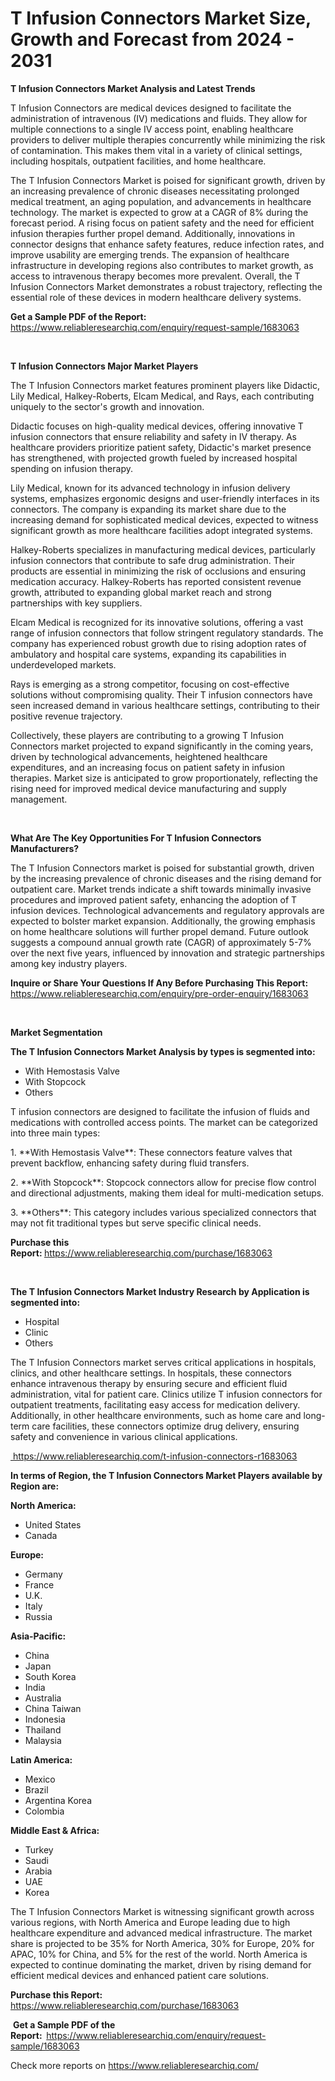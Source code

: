 <p><h1>T Infusion Connectors Market Size, Growth and Forecast from 2024 - 2031</h1></p><p><strong>T Infusion Connectors Market Analysis and Latest Trends</strong></p>
<p><p>T Infusion Connectors are medical devices designed to facilitate the administration of intravenous (IV) medications and fluids. They allow for multiple connections to a single IV access point, enabling healthcare providers to deliver multiple therapies concurrently while minimizing the risk of contamination. This makes them vital in a variety of clinical settings, including hospitals, outpatient facilities, and home healthcare.</p><p>The T Infusion Connectors Market is poised for significant growth, driven by an increasing prevalence of chronic diseases necessitating prolonged medical treatment, an aging population, and advancements in healthcare technology. The market is expected to grow at a CAGR of 8% during the forecast period. A rising focus on patient safety and the need for efficient infusion therapies further propel demand. Additionally, innovations in connector designs that enhance safety features, reduce infection rates, and improve usability are emerging trends. The expansion of healthcare infrastructure in developing regions also contributes to market growth, as access to intravenous therapy becomes more prevalent. Overall, the T Infusion Connectors Market demonstrates a robust trajectory, reflecting the essential role of these devices in modern healthcare delivery systems.</p></p>
<p><strong>Get a Sample PDF of the Report:&nbsp;</strong> <a href="https://www.reliableresearchiq.com/enquiry/request-sample/1683063?utm_campaign=1870&utm_medium=2&utm_source=Github&utm_content=ia&utm_term=30122024&utm_id=t-infusion-connectors">https://www.reliableresearchiq.com/enquiry/request-sample/1683063</a></p>
<p>&nbsp;</p>
<p><strong>T Infusion Connectors Major Market Players</strong></p>
<p><p>The T Infusion Connectors market features prominent players like Didactic, Lily Medical, Halkey-Roberts, Elcam Medical, and Rays, each contributing uniquely to the sector's growth and innovation.</p><p>Didactic focuses on high-quality medical devices, offering innovative T infusion connectors that ensure reliability and safety in IV therapy. As healthcare providers prioritize patient safety, Didactic's market presence has strengthened, with projected growth fueled by increased hospital spending on infusion therapy.</p><p>Lily Medical, known for its advanced technology in infusion delivery systems, emphasizes ergonomic designs and user-friendly interfaces in its connectors. The company is expanding its market share due to the increasing demand for sophisticated medical devices, expected to witness significant growth as more healthcare facilities adopt integrated systems.</p><p>Halkey-Roberts specializes in manufacturing medical devices, particularly infusion connectors that contribute to safe drug administration. Their products are essential in minimizing the risk of occlusions and ensuring medication accuracy. Halkey-Roberts has reported consistent revenue growth, attributed to expanding global market reach and strong partnerships with key suppliers.</p><p>Elcam Medical is recognized for its innovative solutions, offering a vast range of infusion connectors that follow stringent regulatory standards. The company has experienced robust growth due to rising adoption rates of ambulatory and hospital care systems, expanding its capabilities in underdeveloped markets.</p><p>Rays is emerging as a strong competitor, focusing on cost-effective solutions without compromising quality. Their T infusion connectors have seen increased demand in various healthcare settings, contributing to their positive revenue trajectory.</p><p>Collectively, these players are contributing to a growing T Infusion Connectors market projected to expand significantly in the coming years, driven by technological advancements, heightened healthcare expenditures, and an increasing focus on patient safety in infusion therapies. Market size is anticipated to grow proportionately, reflecting the rising need for improved medical device manufacturing and supply management.</p></p>
<p>&nbsp;</p>
<p><strong>What Are The Key Opportunities For T Infusion Connectors Manufacturers?</strong></p>
<p><p>The T Infusion Connectors market is poised for substantial growth, driven by the increasing prevalence of chronic diseases and the rising demand for outpatient care. Market trends indicate a shift towards minimally invasive procedures and improved patient safety, enhancing the adoption of T infusion devices. Technological advancements and regulatory approvals are expected to bolster market expansion. Additionally, the growing emphasis on home healthcare solutions will further propel demand. Future outlook suggests a compound annual growth rate (CAGR) of approximately 5-7% over the next five years, influenced by innovation and strategic partnerships among key industry players.</p></p>
<p><strong>Inquire or Share Your Questions If Any Before Purchasing This Report:</strong> <a href="https://www.reliableresearchiq.com/enquiry/pre-order-enquiry/1683063?utm_campaign=1870&utm_medium=2&utm_source=Github&utm_content=ia&utm_term=30122024&utm_id=t-infusion-connectors">https://www.reliableresearchiq.com/enquiry/pre-order-enquiry/1683063</a></p>
<p>&nbsp;</p>
<p><strong>Market Segmentation</strong></p>
<p><strong>The T Infusion Connectors Market Analysis by types is segmented into:</strong></p>
<p><ul><li>With Hemostasis Valve</li><li>With Stopcock</li><li>Others</li></ul></p>
<p><p>T infusion connectors are designed to facilitate the infusion of fluids and medications with controlled access points. The market can be categorized into three main types: </p><p>1. **With Hemostasis Valve**: These connectors feature valves that prevent backflow, enhancing safety during fluid transfers.</p><p>   </p><p>2. **With Stopcock**: Stopcock connectors allow for precise flow control and directional adjustments, making them ideal for multi-medication setups.</p><p>3. **Others**: This category includes various specialized connectors that may not fit traditional types but serve specific clinical needs.</p></p>
<p><strong>Purchase this Report:&nbsp;</strong><a href="https://www.reliableresearchiq.com/purchase/1683063?utm_campaign=1870&utm_medium=2&utm_source=Github&utm_content=ia&utm_term=30122024&utm_id=t-infusion-connectors">https://www.reliableresearchiq.com/purchase/1683063</a></p>
<p>&nbsp;</p>
<p><strong>The T Infusion Connectors Market Industry Research by Application is segmented into:</strong></p>
<p><ul><li>Hospital</li><li>Clinic</li><li>Others</li></ul></p>
<p><p>The T Infusion Connectors market serves critical applications in hospitals, clinics, and other healthcare settings. In hospitals, these connectors enhance intravenous therapy by ensuring secure and efficient fluid administration, vital for patient care. Clinics utilize T infusion connectors for outpatient treatments, facilitating easy access for medication delivery. Additionally, in other healthcare environments, such as home care and long-term care facilities, these connectors optimize drug delivery, ensuring safety and convenience in various clinical applications.</p></p>
<p><a href="https://www.reliableresearchiq.com/t-infusion-connectors-r1683063?utm_campaign=1870&utm_medium=2&utm_source=Github&utm_content=ia&utm_term=30122024&utm_id=t-infusion-connectors">&nbsp;https://www.reliableresearchiq.com/t-infusion-connectors-r1683063</a></p>
<p><strong>In terms of Region, the T Infusion Connectors Market Players available by Region are:</strong></p>
<p>
    <p> <strong> North America: </strong>
        <ul>
            <li>United States</li>
            <li>Canada</li>
        </ul>
        </p> 
    <p> <strong> Europe: </strong>
        <ul>
            <li>Germany</li>
            <li>France</li>
            <li>U.K.</li>
            <li>Italy</li>
            <li>Russia</li>
        </ul>
        </p> 
    <p> <strong> Asia-Pacific: </strong>
        <ul>
            <li>China</li>
            <li>Japan</li>
            <li>South Korea</li>
            <li>India</li>
            <li>Australia</li>
            <li>China Taiwan</li>
            <li>Indonesia</li>
            <li>Thailand</li>
            <li>Malaysia</li>
        </ul>
        </p> 
    <p> <strong> Latin America: </strong>
        <ul>
            <li>Mexico</li>
            <li>Brazil</li>
            <li>Argentina Korea</li>
            <li>Colombia</li>
        </ul>
        </p> 
    <p> <strong> Middle East & Africa: </strong>
        <ul>
            <li>Turkey</li>
            <li>Saudi</li>
            <li>Arabia</li>
            <li>UAE</li>
            <li>Korea</li>
        </ul>
    </p>
    </p>
<p><p>The T Infusion Connectors Market is witnessing significant growth across various regions, with North America and Europe leading due to high healthcare expenditure and advanced medical infrastructure. The market share is projected to be 35% for North America, 30% for Europe, 20% for APAC, 10% for China, and 5% for the rest of the world. North America is expected to continue dominating the market, driven by rising demand for efficient medical devices and enhanced patient care solutions.</p></p>
<p><strong>Purchase this Report: </strong><a href="https://www.reliableresearchiq.com/purchase/1683063?utm_campaign=1870&utm_medium=2&utm_source=Github&utm_content=ia&utm_term=30122024&utm_id=t-infusion-connectors">https://www.reliableresearchiq.com/purchase/1683063</a></p>
<p>&nbsp;<strong>Get a Sample PDF of the Report:&nbsp;&nbsp;</strong><a href="https://www.reliableresearchiq.com/enquiry/request-sample/1683063?utm_campaign=1870&utm_medium=2&utm_source=Github&utm_content=ia&utm_term=30122024&utm_id=t-infusion-connectors">https://www.reliableresearchiq.com/enquiry/request-sample/1683063</a></p>
<p><strong></strong></p>
<p>Check more reports on <a href="https://www.reliableresearchiq.com/?utm_campaign=1870&utm_medium=2&utm_source=Github&utm_content=ia&utm_term=30122024&utm_id=t-infusion-connectors">https://www.reliableresearchiq.com/</a></p>
